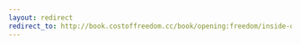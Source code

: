 ```yaml
---
layout: redirect
redirect_to: http://book.costoffreedom.cc/book/opening:freedom/inside-or-outside-the-movement.html
---
```

